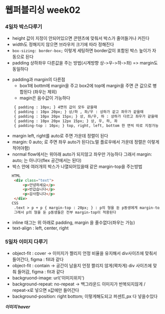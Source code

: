 # 웹퍼블리싱 week02

### 4일차 박스다루기
* height 값이 지정이 안되어있으면 콘텐츠에 맞춰서 박스가 줄어들거나 커진다
* width도 정해지지 않으면 브라우저 크기에 따라 정해진다
* `box-sizing: border-box;` 이렇게 세팅하면 border값이 포함된 박스 높이가 자동으로 된다
* padding 상하좌우 다른값을 주는 방법(시계방향 상->우->하->좌) => margin도 동일하다
 + padding과 margin의 다른점
    + box1에 bottm에 margin을 주고 box2에 top에 margin을 주면 큰 값으로 병합된다 (좌우는 제외)
    + magin은 음수값이 가능하다
```html
	{ padding : 10px; } 4면의 값이 모두 같을때
	{ padding : 10px 20px; } 상/하 , 좌/우 : 상하가 같고 좌우가 같을때
	{ padding : 10px 20px 15px; } 상, 좌/우, 하 : 상하가 다르고 좌우가 같을때
	{ padding : 10px 20px 12px 15px; } 상, 우, 하, 좌
	{ padding-top : 10px; } top, right, left, bottom 한 면씩 따로 지정가능
```
* margin left, right를 auto로 주면 가운데 정렬이 된다
* margin: 0 auto; 로 주면 좌우 auto가 된다(노멀 플로우에서 가운데 정렬은 이렇게 적어야함)
* normal flow에서는 위아래 auto가 되지않고 좌우만 가능하다 그래서 margin: auto; 는 아니다(flex 공간에서는 된다)
* 박스 안에 여러개의 박스가 나열되어있을때 같은 margin-top을 주는방법
```html
   HTML
	<div class="text">
		<p>안녕하세요</p>
		<p>반갑습니다</p>
		<p>감사합니다</p>
	</div>
   CSS
	.text > p + p { margin-top : 20px; } : p의 형을 둔 p동생에게 margin-top을 적용하는방법
	그래서 p의 형을 둔 p동생들은 전부 margin-top이 적용된다
```
* inline 태그는 위 아래로 padding, margin 을 줄수없다(좌우는 가능)
* text-align : left, center, right

### 5일차 이미지 다루기
* object-fit : cover -> 이미지가 짤리지 언정 비율을 유지해서 div사이즈에 맞춰서 들어간다, figma : fill과 같다
* object-fit : contain -> 공간이 남을지 언정 짤리지 않게(꽉차게) div 사이즈에 맞춰 들어감, figma : fit과 같다
* backgruond-image: url('이미지위치')
* background-repeat: no-repeat -> 백그라운드 이미지가 반복되지않게 / repeat-x로 넣으면 x값에만 들어간다
* background-position: right bottom; 이렇게해도되고 퍼센트,px 다 넣을수있다

***이미지 hover***

